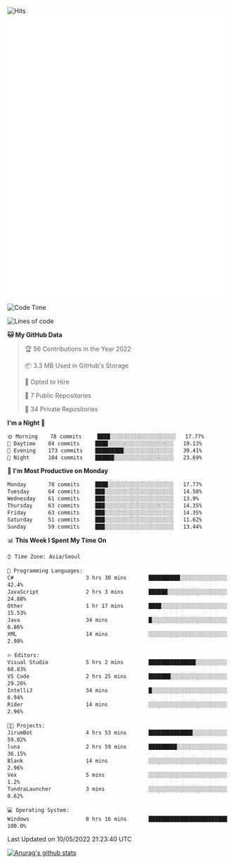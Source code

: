 ![Hits](https://hits.seeyoufarm.com/api/count/incr/badge.svg?url=https%3A%2F%2Fgithub.com%2Fkokose1234&count_bg=%2379C83D&title_bg=%23555555&icon=apple.svg&icon_color=%23E7E7E7&title=hits&edge_flat=false)
<br/>
![Metrics](https://github.com/kokose1234/kokose1234/blob/main/github-metrics.svg)

<!--START_SECTION:waka-->
![Code Time](http://img.shields.io/badge/Code%20Time-639%20hrs%2028%20mins-blue)

![Lines of code](https://img.shields.io/badge/From%20Hello%20World%20I%27ve%20Written-2%20Million%20lines%20of%20code-blue)

**🐱 My GitHub Data** 

> 🏆 56 Contributions in the Year 2022
 > 
> 📦 3.3 MB Used in GitHub's Storage 
 > 
> 💼 Opted to Hire
 > 
> 📜 7 Public Repositories 
 > 
> 🔑 34 Private Repositories  
 > 
**I'm a Night 🦉** 

```text
🌞 Morning    78 commits     ████░░░░░░░░░░░░░░░░░░░░░   17.77% 
🌆 Daytime    84 commits     ████░░░░░░░░░░░░░░░░░░░░░   19.13% 
🌃 Evening    173 commits    █████████░░░░░░░░░░░░░░░░   39.41% 
🌙 Night      104 commits    ██████░░░░░░░░░░░░░░░░░░░   23.69%

```
📅 **I'm Most Productive on Monday** 

```text
Monday       78 commits     ████░░░░░░░░░░░░░░░░░░░░░   17.77% 
Tuesday      64 commits     ███░░░░░░░░░░░░░░░░░░░░░░   14.58% 
Wednesday    61 commits     ███░░░░░░░░░░░░░░░░░░░░░░   13.9% 
Thursday     63 commits     ███░░░░░░░░░░░░░░░░░░░░░░   14.35% 
Friday       63 commits     ███░░░░░░░░░░░░░░░░░░░░░░   14.35% 
Saturday     51 commits     ███░░░░░░░░░░░░░░░░░░░░░░   11.62% 
Sunday       59 commits     ███░░░░░░░░░░░░░░░░░░░░░░   13.44%

```


📊 **This Week I Spent My Time On** 

```text
⌚︎ Time Zone: Asia/Seoul

💬 Programming Languages: 
C#                       3 hrs 30 mins       ██████████░░░░░░░░░░░░░░░   42.4% 
JavaScript               2 hrs 3 mins        ██████░░░░░░░░░░░░░░░░░░░   24.88% 
Other                    1 hr 17 mins        ████░░░░░░░░░░░░░░░░░░░░░   15.53% 
Java                     34 mins             █░░░░░░░░░░░░░░░░░░░░░░░░   6.86% 
XML                      14 mins             ░░░░░░░░░░░░░░░░░░░░░░░░░   2.98%

🔥 Editors: 
Visual Studio            5 hrs 2 mins        ███████████████░░░░░░░░░░   60.83% 
VS Code                  2 hrs 25 mins       ███████░░░░░░░░░░░░░░░░░░   29.26% 
IntelliJ                 34 mins             █░░░░░░░░░░░░░░░░░░░░░░░░   6.94% 
Rider                    14 mins             ░░░░░░░░░░░░░░░░░░░░░░░░░   2.96%

🐱‍💻 Projects: 
JirumBot                 4 hrs 53 mins       ██████████████░░░░░░░░░░░   59.02% 
luna                     2 hrs 59 mins       █████████░░░░░░░░░░░░░░░░   36.15% 
Blank                    14 mins             ░░░░░░░░░░░░░░░░░░░░░░░░░   2.96% 
Vex                      5 mins              ░░░░░░░░░░░░░░░░░░░░░░░░░   1.2% 
TundraLauncher           3 mins              ░░░░░░░░░░░░░░░░░░░░░░░░░   0.62%

💻 Operating System: 
Windows                  8 hrs 16 mins       █████████████████████████   100.0%

```


 Last Updated on 10/05/2022 21:23:40 UTC
<!--END_SECTION:waka-->

[![Anurag's github stats](https://github-readme-stats.vercel.app/api?username=kokose1234&theme=dracula)](https://github.com/anuraghazra/github-readme-stats)



	
